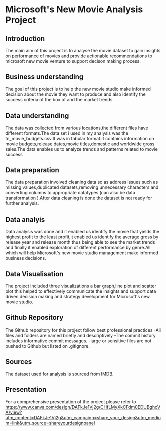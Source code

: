 # Microsoft's New Movie Analysis Project
## Introduction
The main aim of this project is to analyse the movie dataset to gain insights on performance of movies and provide actionable recommendations to microsoft new movie venture to support decison making process.
## Business understanding 
The goal of this project is to help the new movie studio make informed decision about the movie they want to produce and also identify the success criteria of the box of and the market trends
## Data understanding
The data was collected from various locations,the different files have different formats.The data set i used in my analysis was the tn_movie_budgets.csv.It was in tabular format.It contains information on movie budgets,release dates,movie titles,domestic and worldwide gross sales.The data enables us to analyze trends and patterns related to movie success
## Data preparation
The data preparation involved cleaning data so as address issues such as missing values,duplicated datasets,removing unnecessary characters and converting columns to appropriate datatypes (can also be data transformation ).After data cleaning is done the dataset is not ready for further analysis.
## Data analyis
Data analysis was done and it enabled us identify the movie that yields the highest profit to the least profit,it enabled us identify the average gross by release year and release month thus being able to see the market trends and finally it enabled exploration of different performance by genre.All which will help Microsoft's new movie studio management make informed business decisions.
## Data Visualisation 
The project included three visualizations a bar graph,line plot and scatter plot this helped to effectively communicate the insights and support data driven decision making and strategy development for Microsoft's new movie studio.
## Github Repository
The Github repository for this project follow best professional practices 
-All files and folders are named briefly and descriptively 
-The commit history includes informative commit messages.
-large or sensitive files are not pushed to Github but listed on .gitignore.
## Sources
The dataset used for analysis is sourced from IMDB.
## Presentation
For a comprehensive presentation of the project please refer to https://www.canva.com/design/DAFkJe1Vj2g/CHfLMyXkCFdm0EDUBghoVA/view?utm_content=DAFkJe1Vj2g&utm_campaign=share_your_design&utm_medium=link&utm_source=shareyourdesignpanel

